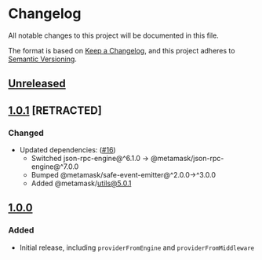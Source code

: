 # Changelog
All notable changes to this project will be documented in this file.

The format is based on [Keep a Changelog](https://keepachangelog.com/en/1.0.0/),
and this project adheres to [Semantic Versioning](https://semver.org/spec/v2.0.0.html).

## [Unreleased]

## [1.0.1] [RETRACTED]
### Changed
- Updated dependencies: ([#16](https://github.com/MetaMask/eth-json-rpc-provider/pull/16))
  - Switched json-rpc-engine@^6.1.0 -> @metamask/json-rpc-engine@^7.0.0
  - Bumped @metamask/safe-event-emitter@^2.0.0->^3.0.0
  - Added @metamask/utils@5.0.1

## [1.0.0]
### Added
- Initial release, including `providerFromEngine` and `providerFromMiddleware`

[Unreleased]: https://github.com/MetaMask/eth-json-rpc-provider/compare/v1.0.1...HEAD
[1.0.1]: https://github.com/MetaMask/eth-json-rpc-provider/compare/v1.0.0...v1.0.1
[1.0.0]: https://github.com/MetaMask/eth-json-rpc-provider/releases/tag/v1.0.0
